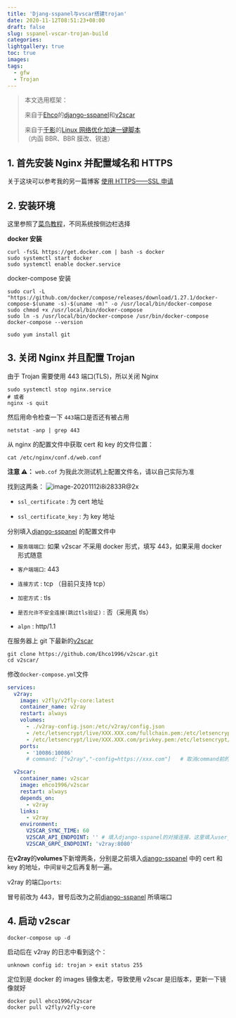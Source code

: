 ```yaml
---
title: 'Djang-sspanel与vscar搭建trojan'
date: 2020-11-12T08:51:23+08:00
draft: false
slug: sspanel-vscar-trojan-build
categories:
lightgallery: true
toc: true
images:
tags:
  - gfw
  - Trojan
---
```


> 本文选用框架：
>
> 来自于[Ehco](https://github.com/Ehco1996)的[django-sspanel](https://github.com/Ehco1996/django-sspanel)和[v2scar](https://github.com/Ehco1996/v2scar)
>
> 来自于[千影](https://www.94ish.me/)的[Linux 网络优化加速一键脚本](https://www.94ish.me/1635.html)（内函 BBR、BBR 膜改、锐速）

## 1. 首先安装 Nginx 并配置域名和 HTTPS

关于这块可以参考我的另一篇博客 [使用 HTTPS——SSL 申请](https://www.gkirito.com/usehttps/)

## 2. 安装环境

这里参照了[菜鸟教程](https://www.runoob.com/docker/centos-docker-install.html)，不同系统按侧边栏选择

**docker 安装**

```shell
curl -fsSL https://get.docker.com | bash -s docker
sudo systemctl start docker
sudo systemctl enable docker.service
```

docker-compose 安装

```shell
sudo curl -L "https://github.com/docker/compose/releases/download/1.27.1/docker-compose-$(uname -s)-$(uname -m)" -o /usr/local/bin/docker-compose
sudo chmod +x /usr/local/bin/docker-compose
sudo ln -s /usr/local/bin/docker-compose /usr/bin/docker-compose
docker-compose --version
```

```shell
sudo yum install git
```

## 3. 关闭 Nginx 并且配置 Trojan

由于 Trojan 需要使用 443 端口(TLS)，所以关闭 Nginx

```shell
sudo systemctl stop nginx.service
# 或者
nginx -s quit
```

然后用命令检查一下 `443`端口是否还有被占用

```shell
netstat -anp | grep 443
```

从 nginx 的配置文件中获取 cert 和 key 的文件位置：

```shell
cat /etc/nginx/conf.d/web.conf
```

**注意 ⚠️：** `web.cof` 为我此次测试机上配置文件名，请以自己实际为准

找到这两条：
![image-20201112i8i2833R@2x](https://libget.com/gkirito/blog/image/2020/image-20201112i8i2833R@2x.png)

- `ssl_certificate` : 为 cert 地址

- `ssl_certificate_key` : 为 key 地址

分别填入[django-sspanel](https://github.com/Ehco1996/django-sspanel) 的配置文件中

- `服务端端口`: 如果 v2scar 不采用 docker 形式，填写 443，如果采用 docker 形式随意

- `客户端端口`: 443

- `连接方式` : tcp （目前只支持 tcp）

- `加密方式` : tls

- `是否允许不安全连接(跳过tls验证)` : 否（采用真 tls）

- `alpn` : http/1.1

在服务器上 git 下最新的[v2scar](https://github.com/Ehco1996/v2scar)

```shell
git clone https://github.com/Ehco1996/v2scar.git
cd v2scar/
```

修改`docker-compose.yml`文件

```yaml
services:
  v2ray:
    image: v2fly/v2fly-core:latest
    container_name: v2ray
    restart: always
    volumes:
      - ./v2ray-config.json:/etc/v2ray/config.json
      - /etc/letsencrypt/live/XXX.XXX.com/fullchain.pem:/etc/letsencrypt/live/XXX.XXX.com/fullchain.pem
      - /etc/letsencrypt/live/XXX.XXX.com/privkey.pem:/etc/letsencrypt/live/XXX.XXX.com/privkey.pem
    ports:
      - '10086:10086'
      # command: ["v2ray","-config=https://xxx.com"]   # 取消command前的注释，并填入django-sspanel的对接连接，这里填入vmess_server_config

  v2scar:
    container_name: v2scar
    image: ehco1996/v2scar
    restart: always
    depends_on:
      - v2ray
    links:
      - v2ray
    environment:
      V2SCAR_SYNC_TIME: 60
      V2SCAR_API_ENDPOINT: '' # 填入django-sspanel的对接连接，这里填入user_vmess_config
      V2SCAR_GRPC_ENDPOINT: 'v2ray:8080'
```

在**v2ray**的**volumes**下新增两条，分别是之前填入[django-sspanel](https://github.com/Ehco1996/django-sspanel) 中的 cert 和 key 的地址，中间`冒号`之后再复制一遍。

v2ray 的端口`ports`:

冒号前改为 443，冒号后改为之前[django-sspanel](https://github.com/Ehco1996/django-sspanel) 所填端口

## 4. 启动 v2scar

```shell
docker-compose up -d
```

启动后在 v2ray 的日志中看到这个：

`unknown config id: trojan > exit status 255`

定位到是 docker 的 images 镜像太老，导致使用 v2scar 是旧版本，更新一下镜像就好

```shell
docker pull ehco1996/v2scar
docker pull v2fly/v2fly-core
```
